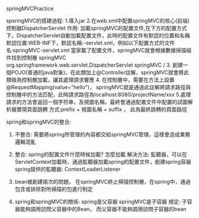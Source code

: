 springMVCPractice

spsringMVC的搭建過程:
1.導入jar
2.在web.xml中配置springMVC的核心(前端)控制器DispatcherServlet
作用: 加載springMVC的配置文件,在下方的配置方式下，DispatcherServlet自動加載配置文件，此時的配置文件有默認的位置和名稱
    默認位置:WEB-INF下，默認名稱:<servlet-name>-servlet.xml，例如以下配置方式的文件名:springMVC-servlet.xml
    當家載了配置文件，springMVC就會根據數據掃描組件找到控制層
    <servlet>
        <servlet-name>springMVC</servlet-name>
        <servlet-class>org.springframework.web.servlet.DispatcherServlet</servlet-class>
    </servlet>
    <servlet-mapping>
        <servlet-name>springMVC</servlet-name>
        <!--路徑模型-->
        <url-pattern>/</url-pattern>
    </servlet-mapping>
3. 創建一個POJO(普通的java對象)，在此類加上@Controller註解，springMVC就會將此類做為控制層加載，讓其處理請求響應
4. 在控制層中，需要在方法上設置@RequestMapping(value="hello")，
springMVC就是通過此註解將請求路徑與控制層中的方法匹配，此時請求路徑為localhost:8080/projectName/xxx
5.處理請求的方法會返回一個字符串，及視圖名稱，最終會通過配置文件中配置的試圖解析器實現頁面跳轉
方式:prefix + 視圖名稱 + suffix ， 此為最終跳轉的頁面路徑
  
spring和springMVC的整合:
1. 不整合: 需要將spring所管理的內容都交給springMVC管理，這樣會造成業務邏輯混亂
2. 整合: spring的配置文件什麼時候加載? 怎麼加載
解決方法: 監聽器，可以在ServletContext加載時，通過監聽器加載spring的配置文件，創建spring容器
spring提供的監聽器: ContextLoaderListener

3. bean被創建兩次的問題， 在springMVC終止掃描控制層，在spring中，通過包含或排除對所掃描的包進行制定
4. spring和springMVC的關係:
spring是父容器
springMVC是子容器
規定: 子容器能夠調用訪問父容器中的Bean， 而父容器不能夠調用訪問子容器的bean

